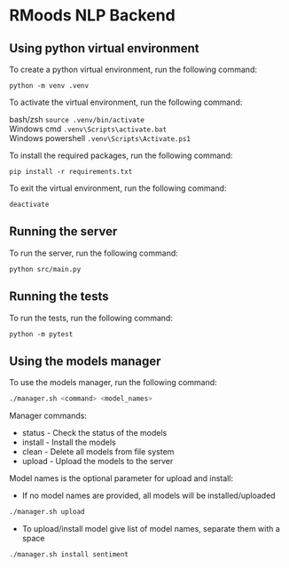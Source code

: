 # RMoods NLP Backend

## Using python virtual environment
To create a python virtual environment, run the following command:

```python -m venv .venv```

To activate the virtual environment, run the following command:

bash/zsh ```source .venv/bin/activate```<br>
Windows cmd ```.venv\Scripts\activate.bat```<br>
Windows powershell ```.venv\Scripts\Activate.ps1```

To install the required packages, run the following command:

```pip install -r requirements.txt```

To exit the virtual environment, run the following command:

```deactivate```

## Running the server
To run the server, run the following command:

```python src/main.py```

## Running the tests
To run the tests, run the following command:

```python -m pytest```

## Using the models manager

To use the models manager, run the following command:

```bash 
./manager.sh <command> <model_names>
```

Manager commands:
- status - Check the status of the models
- install - Install the models
- clean - Delete all models from file system
- upload - Upload the models to the server

Model names is the optional parameter for upload and install:
- If no model names are provided, all models will be installed/uploaded
```bash
./manager.sh upload 
```
- To upload/install model give list of model names, separate them with a space
```bash
./manager.sh install sentiment 
```

